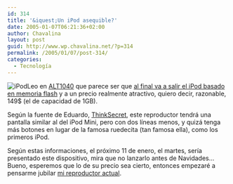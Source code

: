 ```yaml
---
id: 314
title: '&iquest;Un iPod asequible?'
date: 2005-01-07T06:21:36+02:00
author: Chavalina
layout: post
guid: http://www.wp.chavalina.net/?p=314
permalink: /2005/01/07/post-314/
categories:
  - Tecnología
---
```

<img class="imgizqda" src="http://www.chavalina.net/imagenes/fotos/ipod-logo.jpg" alt="iPod" />Leo en <a href="http://www.alt1040.com/" target="_blank">ALT1040</a> que parece ser que <a href="http://www.alt1040.com/archivo/2005/01/06/ipod_de_149_sera_lanzado_el_11_de_enero" target="_blank">al final va a salir el iPod basado en memoria flash</a> y a un precio realmente atractivo, quiero decir, razonable, 149$ (el de capacidad de 1GB).

Según la fuente de Eduardo, <a href="http://thinksecret.com/news/0501expo4.html" target="_blank">ThinkSecret</a>, este reproductor tendrá una pantalla similar al del iPod Mini, pero con dos líneas menos, y quizá tenga más botones en lugar de la famosa ruedecita (tan famosa ella), como los primeros iPod.

Según estas informaciones, el próximo 11 de enero, el martes, sería presentado este dispositivo, mira que no lanzarlo antes de Navidades… Bueno, esperemos que lo de su precio sea cierto, entonces empezaré a pensarme jubilar <a href="http://www.chavalina.net/comentar.php?idpost=141" target="_blank">mi reproductor actual</a>.